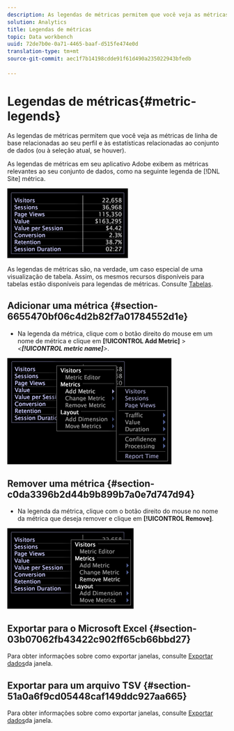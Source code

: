 ```yaml
---
description: As legendas de métricas permitem que você veja as métricas de linha de base relacionadas ao seu perfil e às estatísticas relacionadas ao conjunto de dados (ou à seleção atual, se houver).
solution: Analytics
title: Legendas de métricas
topic: Data workbench
uuid: 72de7b0e-0a71-4465-baaf-d515fe474e0d
translation-type: tm+mt
source-git-commit: aec1f7b14198cdde91f61d490a235022943bfedb

---
```



# Legendas de métricas{#metric-legends}

As legendas de métricas permitem que você veja as métricas de linha de base relacionadas ao seu perfil e às estatísticas relacionadas ao conjunto de dados (ou à seleção atual, se houver).

As legendas de métricas em seu aplicativo Adobe exibem as métricas relevantes ao seu conjunto de dados, como na seguinte legenda de [!DNL Site] métrica.

![](assets/lgd_MetricLegend.png)

As legendas de métricas são, na verdade, um caso especial de uma visualização de tabela. Assim, os mesmos recursos disponíveis para tabelas estão disponíveis para legendas de métricas. Consulte [Tabelas](../../../../home/c-get-started/c-analysis-vis/c-tables/c-tables.md#concept-c632cb8ad9724f90ac5c294d52ae667f).

## Adicionar uma métrica {#section-6655470bf06c4d2b82f7a01784552d1e}

* Na legenda da métrica, clique com o botão direito do mouse em um nome de métrica e clique em **[!UICONTROL Add Metric]** > *&lt;**[!UICONTROL metric name]**>*.

![](assets/lgd_MetricLegend_addMetric.png)

## Remover uma métrica {#section-c0da3396b2d44b9b899b7a0e7d747d94}

* Na legenda da métrica, clique com o botão direito do mouse no nome da métrica que deseja remover e clique em **[!UICONTROL Remove]**.

![](assets/lgd_MetricLegend_removeMetric.png)

## Exportar para o Microsoft Excel {#section-03b07062fb43422c902ff65cb66bbd27}

Para obter informações sobre como exportar janelas, consulte [Exportar dados](../../../../home/c-get-started/c-wk-win-wksp/c-exp-win-data.md#concept-8df61d64ed434cc5a499023c44197349)da janela.

## Exportar para um arquivo TSV {#section-51a0a6f9cd05448caf149ddc927aa665}

Para obter informações sobre como exportar janelas, consulte [Exportar dados](../../../../home/c-get-started/c-wk-win-wksp/c-exp-win-data.md#concept-8df61d64ed434cc5a499023c44197349)da janela.
